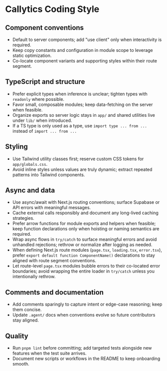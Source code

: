 # Callytics Coding Style

## Component conventions
- Default to server components; add "use client" only when interactivity is required.
- Keep copy constants and configuration in module scope to leverage static optimization.
- Co-locate component variants and supporting styles within their route segment.

## TypeScript and structure
- Prefer explicit types when inference is unclear; tighten types with `readonly` where possible.
- Favor small, composable modules; keep data-fetching on the server when feasible.
- Organize exports so server logic stays in `app/` and shared utilities live under `lib/` when introduced.
- If a TS type is only used as a type, use `import type ... from ...` instead of `import ... from ...`

## Styling
- Use Tailwind utility classes first; reserve custom CSS tokens for `app/globals.css`.
- Avoid inline styles unless values are truly dynamic; extract repeated patterns into Tailwind components.

## Async and data
- Use async/await with Next.js routing conventions; surface Supabase or API errors with meaningful messages.
- Cache external calls responsibly and document any long-lived caching strategies.
- Prefer arrow functions for module exports and helpers when feasible; keep function declarations only when hoisting or naming semantics are required.
- Wrap async flows in `try/catch` to surface meaningful errors and avoid unhandled rejections; rethrow or normalize after logging as needed.
- When defining Next.js route modules (`page.tsx`, `loading.tsx`, `error.tsx`), prefer `export default function ComponentName()` declarations to stay aligned with route segment conventions.
- Let route-level `page.tsx` modules bubble errors to their co-located error boundaries; avoid wrapping the entire loader in `try/catch` unless you intentionally rethrow.

## Comments and documentation
- Add comments sparingly to capture intent or edge-case reasoning; keep them concise.
- Update `.agent/` docs when conventions evolve so future contributors stay aligned.

## Quality
- Run `pnpm lint` before committing; add targeted tests alongside new features when the test suite arrives.
- Document new scripts or workflows in the README to keep onboarding smooth.
